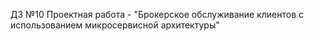 ДЗ №10 Проектная работа - "Брокерское обслуживание клиентов с использованием микросервисной архитектуры"
